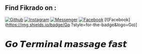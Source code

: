 ## Find Fikrado on :
[![Github](https://img.shields.io/badge/Github-fikrado-yellow?style=for-the-badge&logo=github)](https://github.com/fikrado)
[![Instagram](https://img.shields.io/badge/IG-%40mr__yahye-red?style=for-the-badge&logo=instagram)](https://www.instagram.com/mr__yahe)
[![Messenger](https://img.shields.io/badge/telegram-blue?style=for-the-badge&logo=telegram)](https://t.me/fikrado_hacker)
[![Facebook](https://img.shields.io/badge/facebook-black?style=for-the-badge&logo=Facebook)](https://facebook.com/fikrado4048063)
[![Facebook](https://img.shields.io/badge/Go ?style=for-the-badge&logo=Go)]




# 𝙂𝙤 𝙏𝙚𝙧𝙢𝙞𝙣𝙖𝙡 𝙢𝙖𝙨𝙨𝙖𝙜𝙚 𝙛𝙖𝙨𝙩 


